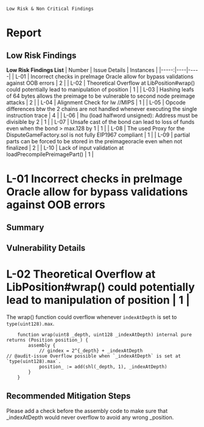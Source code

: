 `Low Risk & Non Critical Findings`
# Report
## Low Risk Findings 
**Low Risk Findings List**
| Number | Issue Details | Instances |
|-----:|----|-----|
| L-01 | Incorrect checks in preImage Oracle allow for bypass validations against OOB errors | 2 |
| L-02 |  Theoretical Overflow at LibPosition#wrap() could potentially lead to manipulation of position | 1 |
| L-03 | Hashing leafs of 64 bytes allows the preimage to be vulnerable to second node preimage attacks | 2 |
| L-04 | Alignment Check for lw //MIPS | 1 |
| L-05 | Opcode differences btw the 2 chains are not handled whenever executing the single instruction trace | 4 |
| L-06 |  lhu (load halfword unsigned): Address must be divisible by 2 | 1 |
| L-07 | Unsafe cast of the bond can lead to loss of funds even when the bond > max.128 by 1 | 1 |
| L-08 | The used Proxy for the DisputeGameFactory.sol is not fully EIP1967 compliant  | 1 |
| L-09 | partial parts can be forced to be stored in the preimageoracle even when not finalized | 2 |
| L-10 | Lack of input validation at loadPrecompilePreimagePart() | 1 |

# L-01 Incorrect checks in preImage Oracle allow for bypass validations against OOB errors
## Summary 
## Vulnerability Details


# L-02 Theoretical Overflow at LibPosition#wrap() could potentially lead to manipulation of position | 1 |

The wrap() function could overflow whenever `indexAtDepth` is set to `type(uint128).max`. 

```solidity
    function wrap(uint8 _depth, uint128 _indexAtDepth) internal pure returns (Position position_) {
        assembly {
            // gindex = 2^{_depth} + _indexAtDepth
// @audit-issue Overflow possible when `_indexAtDepth` is set at `type(uint128).max`.
            position_ := add(shl(_depth, 1), _indexAtDepth)
        }
    }   
```
## Recommended Mitigation Steps

Please add a check before the assembly code to make sure that _indexAtDepth would never overflow to avoid any wrong _position.




